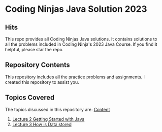 # Coding Ninjas Java Solution 2023

## Hits
This repo provides all Coding Ninjas Java solutions. It contains solutions to all the problems included in Coding Ninja's 2023 Java Course. If you find it helpful, please star the repo.

## Repository Contents
This repository includes all the practice problems and assignments. I created this repository to assist you.

## Topics Covered
The topics discussed in this repository are: [Content](https://github.com/shankarsharma507/coding-ninjas-solution2023/tree/main/java%20programming%20coding%20ninjas)
1. [Lecture 2 Getting Started with Java](https://github.com/shankarsharma507/coding-ninjas-solution2023/tree/main/java%20programming%20coding%20ninjas/Lecture%202%20%20Getting%20Started%20with%20Java)
2. [Lecture 3 How is Data stored](https://github.com/shankarsharma507/coding-ninjas-solution2023/tree/main/java%20programming%20coding%20ninjas/Lecture%203%20How%20is%20Data%20stored)


